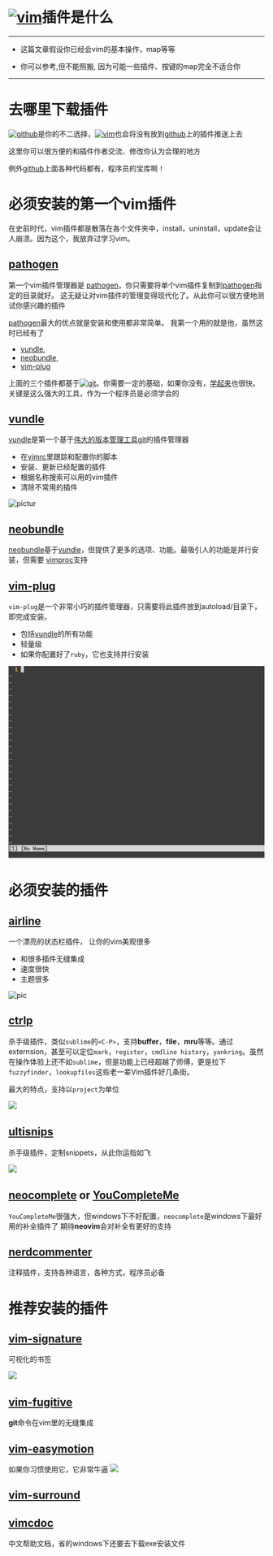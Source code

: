 # [![vim](http://img3.douban.com/icon/g11003-1.jpg)](http://www.vim.org/index.php)插件是什么

-------

- 这篇文章假设你已经会vim的基本操作，map等等

- 你可以参考,但不能照搬, 因为可能一些插件、按键的map完全不适合你

-------

# 去哪里下载插件
[![github](http://t10.baidu.com/it/u=3001304778,4021565056&fm=96)](https://github.com)是你的不二选择，[![vim](http://img3.douban.com/icon/g11003-1.jpg)](http://www.vim.org/index.php)也会将没有放到[github][2]上的插件推送上去

这里你可以很方便的和插件作者交流、修改你认为合理的地方

例外[github](https://github.com)上面各种代码都有，程序员的宝库啊！

# 必须安装的第一个vim插件
在史前时代，vim插件都是散落在各个文件夹中，install，uninstall，update会让人崩溃。因为这个，我放弃过学习vim。

## [pathogen][4]
第一个vim插件管理器是 [pathogen][4]，你只需要将单个vim插件复制到[pathogen][4]指定的目录就好。
这无疑让对vim插件的管理变得现代化了。从此你可以很方便地测试你感兴趣的插件

[pathogen][4]最大的优点就是安装和使用都非常简单。
我第一个用的就是他，虽然这时已经有了
- [vundle][5],
- [neobundle][6],
- [vim-plug][7]

上面的三个插件都基于[![git](http://git-scm.com/images/logo@2x.png)][8]。你需要一定的基础，如果你没有，[学起来][17]也很快。
关键是这么强大的工具，作为一个程序员是必须学会的

## [vundle][5]
[vundle][5]是第一个基于[伟大的版本管理工具git][17]的插件管理器
- 在[vimrc][1]里跟踪和配置你的脚本
- 安装、更新已经配置的插件
- 根据名称搜索可以用的vim插件
- 清除不常用的插件

![pictur](https://camo.githubusercontent.com/bc559468e6623d18947ced1ef353f68f6116e45a/687474703a2f2f692e696d6775722e636f6d2f527565683743632e706e67)

## [neobundle][6]
[neobundle][6]基于[vundle][5]，但提供了更多的选项、功能。最吸引人的功能是并行安装，但需要
[vimproc](https://github.com/Shougo/vimproc.vim)支持

## [vim-plug][7]
`vim-plug`是一个非常小巧的插件管理器，只需要将此插件放到autoload/目录下，即完成安装。
- 包括[vundle][5]的所有功能
- 轻量级
- 如果你配置好了`ruby`，它也支持并行安装

![picture](https://raw.githubusercontent.com/junegunn/i/master/vim-plug/installer.gif)

# 必须安装的插件

## [airline][9]
一个漂亮的状态栏插件， 让你的vim美观很多

- 和很多插件无缝集成
- 速度很快
- 主题很多

![pic](https://github.com/bling/vim-airline/wiki/screenshots/demo.gif)

## [ctrlp][10]
杀手级插件，类似`sublime`的`<C-P>`，支持**buffer**，**file**，**mru**等等。通过externsion，甚至可以定位`mark`，`register`，`cmdline history`，`yankring`。虽然在操作体验上还不如`sublime`，但是功能上已经超越了师傅，更是拉下`fuzzyfinder`，`lookupfiles`这些老一辈Vim插件好几条街。

最大的特点，支持以`project`为单位

![](https://camo.githubusercontent.com/0a0b4c0d24a44d381cbad420ecb285abc2aaa4cb/687474703a2f2f692e696d6775722e636f6d2f7949796e722e706e67)

## [ultisnips][11]
杀手级插件，定制snippets，从此你运指如飞

![](https://camo.githubusercontent.com/296aecf30e1607233814196db6bd3f5f47e70c73/68747470733a2f2f7261772e6769746875622e636f6d2f5369725665722f756c7469736e6970732f6d61737465722f646f632f64656d6f2e676966)

## [neocomplete][14] or [YouCompleteMe][15]
`YouCompleteMe`很强大，但windows下不好配置，`neocomplete`是windows下最好用的补全插件了
期待**neovim**会对补全有更好的支持

## [nerdcommenter][12]
注释插件，支持各种语言，各种方式，程序员必备


# 推荐安装的插件
## [vim-signature][13]
可视化的书签

![](https://github.com/kshenoy/vim-signature/raw/images/screens/vim-signature_marks_markers.png?raw=true)

## [vim-fugitive](https://github.com/tpope/vim-fugitive)
**git**命令在vim里的无缝集成

## [vim-easymotion](https://github.com/Lokaltog/vim-easymotion)
如果你习惯使用它，它非常牛逼
![](https://camo.githubusercontent.com/d5f800b9602faaeccc2738c302776a8a11797a0e/68747470733a2f2f662e636c6f75642e6769746875622e636f6d2f6173736574732f333739373036322f323033393335392f61386539333864362d383939662d313165332d383738392d3630303235656138333635362e676966)

## [vim-surround]()

## [vimcdoc][16]
中文帮助文档，省的windows下还要去下载exe安装文件

[1]: https://github.com/kdurant/vimrc
[2]: https://github.com
[3]: http://www.vim.org
[4]: https://github.com/tpope/vim-pathogen
[5]: https://github.com/gmarik/Vundle.vim
[6]: https://github.com/Shougo/neobundle.vim
[7]: https://github.com/junegunn/vim-plug
[8]: http://msysgit.github.io/
[9]: https://github.com/bling/vim-airline
[10]: https://github.com/kien/ctrlp.vim
[11]: https://github.com/SirVer/ultisnips
[12]: https://github.com/scrooloose/nerdcommenter
[13]: https://github.com/kshenoy/vim-signature
[14]: https://github.com/Shougo/neocomplete.vim
[15]: https://github.com/Valloric/YouCompleteMe
[16]: https://github.com/asins/vimcdoc
[17]: http://www.liaoxuefeng.com/wiki/0013739516305929606dd18361248578c67b8067c8c017b000
